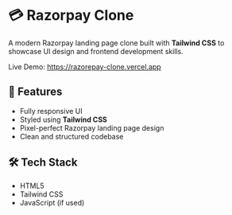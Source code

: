 # 💳 Razorpay Clone

A modern Razorpay landing page clone built with **Tailwind CSS** to showcase UI design and frontend development skills.

Live Demo: https://razorepay-clone.vercel.app

## 🚀 Features

- Fully responsive UI
- Styled using **Tailwind CSS**
- Pixel-perfect Razorpay landing page design
- Clean and structured codebase


## 🛠️ Tech Stack

- HTML5
- Tailwind CSS
- JavaScript (if used)

